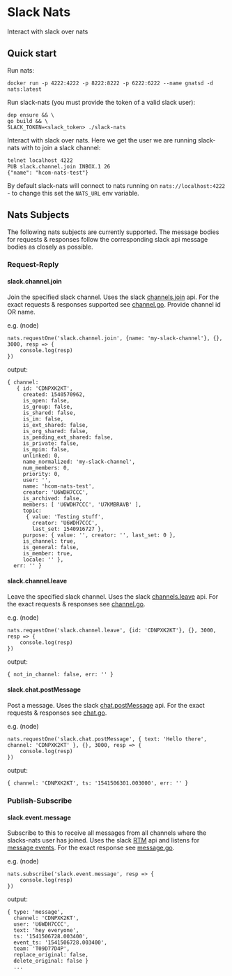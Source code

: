 # Slack Nats

Interact with slack over nats


## Quick start

Run nats:

```
docker run -p 4222:4222 -p 8222:8222 -p 6222:6222 --name gnatsd -d nats:latest
```

Run slack-nats (you must provide the token of a valid slack user):

```
dep ensure && \
go build && \
SLACK_TOKEN=<slack_token> ./slack-nats
```

Interact with slack over nats. 
Here we get the user we are running slack-nats with to join a slack channel:

```
telnet localhost 4222
PUB slack.channel.join INBOX.1 26
{"name": "hcom-nats-test"}
```

By default slack-nats will connect to nats running on `nats://localhost:4222` - to change this set the `NATS_URL`
env variable.

## Nats Subjects

The following nats subjects are currently supported.
The message bodies for requests & responses follow the corresponding slack api message bodies as closely as possible.

### Request-Reply

#### slack.channel.join

Join the specified slack channel.
Uses the slack [channels.join](https://api.slack.com/methods/channels.join) api.
For the exact requests & responses supported see [channel.go](pkg/channel/channel.go).
Provide channel id OR name.
    
e.g. (node)

```
nats.requestOne('slack.channel.join', {name: 'my-slack-channel'}, {}, 3000, resp => {
    console.log(resp)
})
```

output:

```
{ channel:
   { id: 'CDNPXK2KT',
     created: 1540570962,
     is_open: false,
     is_group: false,
     is_shared: false,
     is_im: false,
     is_ext_shared: false,
     is_org_shared: false,
     is_pending_ext_shared: false,
     is_private: false,
     is_mpim: false,
     unlinked: 0,
     name_normalized: 'my-slack-channel',
     num_members: 0,
     priority: 0,
     user: '',
     name: 'hcom-nats-test',
     creator: 'U6WDH7CCC',
     is_archived: false,
     members: [ 'U6WDH7CCC', 'U7KMBRAVB' ],
     topic:
      { value: 'Testing stuff',
        creator: 'U6WDH7CCC',
        last_set: 1540916727 },
     purpose: { value: '', creator: '', last_set: 0 },
     is_channel: true,
     is_general: false,
     is_member: true,
     locale: '' },
  err: '' }
```


#### slack.channel.leave

Leave the specified slack channel. 
Uses the slack [channels.leave](https://api.slack.com/methods/channels.leave) api.
For the exact requests & responses see [channel.go](pkg/channel/channel.go).
    
e.g. (node)

```
nats.requestOne('slack.channel.leave', {id: 'CDNPXK2KT'}, {}, 3000, resp => {
    console.log(resp)
})
```

output:

```
{ not_in_channel: false, err: '' }
```

#### slack.chat.postMessage

Post a message.
Uses the slack [chat.postMessage](https://api.slack.com/methods/chat.postMessage) api.
For the exact requests & responses see [chat.go](pkg/chat/chat.go).
    
e.g. (node)

```
nats.requestOne('slack.chat.postMessage', { text: 'Hello there', channel: 'CDNPXK2KT' }, {}, 3000, resp => {
    console.log(resp)
})
```

output:

```
{ channel: 'CDNPXK2KT', ts: '1541506301.003000', err: '' }
```

### Publish-Subscribe 

#### slack.event.message

Subscribe to this to receive all messages from all channels where the slacks-nats user has joined. Uses the slack [RTM](https://api.slack.com/rtm) api 
and listens for [message events](https://api.slack.com/events/message).
For the exact response see [message.go](pkg/event/event.go).
    
e.g. (node)

```
nats.subscribe('slack.event.message', resp => {
    console.log(resp)
})
```

output:

```
{ type: 'message',
  channel: 'CDNPXK2KT',
  user: 'U6WDH7CCC',
  text: 'hey everyone',
  ts: '1541506728.003400',
  event_ts: '1541506728.003400',
  team: 'T09D77D4P',
  replace_original: false,
  delete_original: false }
  ...
```


